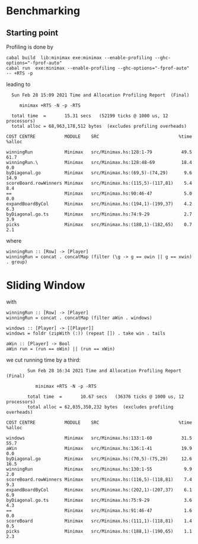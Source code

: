 # Benchmarking

## Starting point

Profiling is done by

    cabal build  lib:minimax exe:minimax --enable-profiling --ghc-options="-fprof-auto"
    cabal run  exe:minimax --enable-profiling --ghc-options="-fprof-auto"  -- +RTS -p

leading to

      Sun Feb 28 15:09 2021 Time and Allocation Profiling Report  (Final)

         minimax +RTS -N -p -RTS

      total time  =       15.31 secs   (52199 ticks @ 1000 us, 12 processors)
      total alloc = 68,963,178,512 bytes  (excludes profiling overheads)

    COST CENTRE           MODULE    SRC                              %time %alloc

    winningRun            Minimax   src/Minimax.hs:128:1-79           49.5   61.7
    winningRun.\          Minimax   src/Minimax.hs:128:48-69          18.4    0.0
    byDiagonal.go         Minimax   src/Minimax.hs:(69,5)-(74,29)      9.6   14.9
    scoreBoard.rowWinners Minimax   src/Minimax.hs:(115,5)-(117,81)    5.4    8.4
    ==                    Minimax   src/Minimax.hs:90:46-47            5.0    0.0
    expandBoardByCol      Minimax   src/Minimax.hs:(194,1)-(199,37)    4.2    6.3
    byDiagonal.go.ts      Minimax   src/Minimax.hs:74:9-29             2.7    3.9
    picks                 Minimax   src/Minimax.hs:(180,1)-(182,65)    0.7    2.1

where

    winningRun :: [Row] -> [Player]
    winningRun = concat . concatMap (filter (\g -> g == owin || g == xwin) . group)


# Sliding Window

with

    winningRun :: [Row] -> [Player]
    winningRun = concat . concatMap (filter aWin . windows)

    windows :: [Player] -> [[Player]]
    windows = foldr (zipWith (:)) (repeat []) . take win . tails

    aWin :: [Player] -> Bool
    aWin run = (run == oWin) || (run == xWin)


we cut running time by a third:

            Sun Feb 28 16:34 2021 Time and Allocation Profiling Report  (Final)

               minimax +RTS -N -p -RTS

            total time  =       10.67 secs   (36376 ticks @ 1000 us, 12 processors)
            total alloc = 62,035,350,232 bytes  (excludes profiling overheads)

    COST CENTRE           MODULE    SRC                              %time %alloc

    windows               Minimax   src/Minimax.hs:133:1-60           31.5   55.7
    aWin                  Minimax   src/Minimax.hs:136:1-41           19.9    0.0
    byDiagonal.go         Minimax   src/Minimax.hs:(70,5)-(75,29)     12.6   16.5
    winningRun            Minimax   src/Minimax.hs:130:1-55            9.9    2.0
    scoreBoard.rowWinners Minimax   src/Minimax.hs:(116,5)-(118,81)    7.4    9.3
    expandBoardByCol      Minimax   src/Minimax.hs:(202,1)-(207,37)    6.1    6.9
    byDiagonal.go.ts      Minimax   src/Minimax.hs:75:9-29             3.6    4.3
    ==                    Minimax   src/Minimax.hs:91:46-47            1.6    0.0
    scoreBoard            Minimax   src/Minimax.hs:(111,1)-(118,81)    1.4    0.5
    picks                 Minimax   src/Minimax.hs:(188,1)-(190,65)    1.1    2.3
